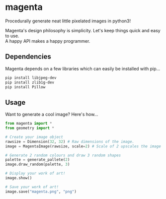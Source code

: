 # magenta
Procedurally generate neat little pixelated images in python3!

Magenta's design philosophy is simplicity. Let's keep things quick and easy to use.  
A happy API makes a happy programmer.

## Dependencies

Magenta depends on a few libraries which can easily be installed with pip...

```bash
pip install libjpeg-dev  
pip install zlib1g-dev  
pip install Pillow
```

## Usage
Want to generate a cool image? Here's how...  
```python
from magenta import *
from geometry import *

# Create your image object
rawsize = Dimension(32, 32) # Raw dimensions of the image.
image = MagentaImage(rawsize, scale=2) # Scale of 2 upscales the image to 64x64.

# Generate 2 random colours and draw 3 random shapes
palette = generate_pallete(2)
image.draw_random(palette, 3)

# Display your work of art!
image.show()

# Save your work of art!
image.save("magenta.png", "png")

```
